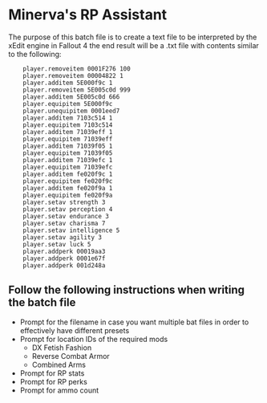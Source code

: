 # Minerva's RP Assistant

The purpose of this batch file is to create a text file to be interpreted by the xEdit engine in Fallout 4
the end result will be a .txt file with contents similar to the following:

```text
    player.removeitem 0001F276 100
    player.removeitem 00004822 1
    player.additem 5E000f9c 1
    player.removeitem 5E005c0d 999
    player.additem 5E005c0d 666
    player.equipitem 5E000f9c
    player.unequipitem 0001eed7
    player.additem 7103c514 1
    player.equipitem 7103c514
    player.additem 71039eff 1
    player.equipitem 71039eff
    player.additem 71039f05 1
    player.equipitem 71039f05
    player.additem 71039efc 1
    player.equipitem 71039efc
    player.additem fe020f9c 1
    player.equipitem fe020f9c
    player.additem fe020f9a 1
    player.equipitem fe020f9a
    player.setav strength 3
    player.setav perception 4
    player.setav endurance 3
    player.setav charisma 7
    player.setav intelligence 5
    player.setav agility 3
    player.setav luck 5
    player.addperk 00019aa3
    player.addperk 0001e67f
    player.addperk 001d248a
```

## Follow the following instructions when writing the batch file

- Prompt for the filename in case you want multiple bat files in order to effectively have different presets
- Prompt for location IDs of the required mods
  - DX Fetish Fashion
  - Reverse Combat Armor
  - Combined Arms
- Prompt for RP stats
- Prompt for RP perks
- Prompt for ammo count

